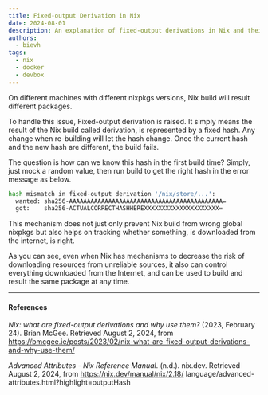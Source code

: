 ```yaml
---
title: Fixed-output Derivation in Nix
date: 2024-08-01
description: An explanation of fixed-output derivations in Nix and their role in ensuring reproducible builds
authors:
  - bievh
tags:
  - nix
  - docker
  - devbox
---
```


On different machines with different nixpkgs versions, Nix build will result different packages.

To handle this issue, Fixed-output derivation is raised. It simply means the result of the Nix build called derivation, is represented by a fixed hash. Any change when re-building will let the hash change. Once the current hash and the new hash are different, the build fails.

The question is how can we know this hash in the first build time? Simply, just mock a random value, then run build to get the right hash in the error message as below.

```bash
hash mismatch in fixed-output derivation '/nix/store/...':
  wanted: sha256-AAAAAAAAAAAAAAAAAAAAAAAAAAAAAAAAAAAAAAAAAAA=
  got:    sha256-ACTUALCORRECTHASHHEREXXXXXXXXXXXXXXXXXXXXX=
```

This mechanism does not just only prevent Nix build from wrong global nixpkgs but also helps on tracking whether something, is 
downloaded from the internet, is right.

As you can see, even when Nix has mechanisms to decrease the risk of downloading resources from unreliable sources, it also can 
control everything downloaded from the Internet, and can be used to build and result the same package at any time.

---
#### References
*Nix: what are fixed-output derivations and why use them?* (2023, February 24). Brian McGee. Retrieved August 2, 2024, from 
https://bmcgee.ie/posts/2023/02/nix-what-are-fixed-output-derivations-and-why-use-them/

*Advanced Attributes - Nix Reference Manual*. (n.d.). nix.dev. Retrieved August 2, 2024, from https://nix.dev/manual/nix/2.18/
language/advanced-attributes.html?highlight=outputHash

